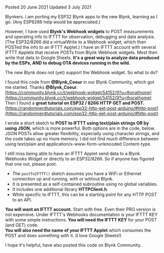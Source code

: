 Posted 20 June 2021
Updated 3 July 2021

Blynkers. I am porting my ESP32 Blynk apps to the new Blynk, learning as I go. (Any ESP8266 help would be appreciated.)

However, I have used **Blynk's Webhook widgets** to POST measurements and operating info to IFTTT for observation, debugging and data analysis.  (The ESP32/8266 did a virtualWrite to a Webhook widget, which then POSTed the info to an IFTTT Applet.) I have an IFTTT account with several IFTTT Applets that receive POSTs from Blynk Webhook widgets. Most then write that data to Google Sheets. **It's a great way to analyze data produced by the ESPs, AND to debug OTA devices running in the wild.**  

The new Blynk does not (yet) support the Webhook widget. 
So what to do? 

I found this code from **@Blynk_Coeur** in our Blynk Community, which got me started. Thanks **@Blynk_Coeur**. 
[https://community.blynk.cc/t/webhook-widget/54152/9?u=thorathome](https://community.blynk.cc/t/webhook-widget/54152/9?u=thorathome)
Then I found a **great tutorial on ESP32 / 8266 HTTP GET and POST.** 
[https://randomnerdtutorials.com/esp32-http-get-post-arduino/#http-post](https://randomnerdtutorials.com/esp32-http-get-post-arduino/#http-post)

I wrote a short sketch to **POST to IFTTT using text/plain strings OR by using JSON**, which is more powerful. Both options are in the code, below. JSON POSTs allow greater flexibility, especially using character strings, and the code takes up no more memory. I did not find much difference between using text/plain and application/x-www-form-urlencoded Content-type.

I still miss being able to have an IFTTT Applet send data to a Blynk Webhooks Widget or directly to an ESP32/8266. So if anyone has figured that one out, please post. 

* The `postToIFTTT()` sketch assumes you have a WiFi or Ethernet connection up and running, with or without Blynk.
* It is presented as a self-contained subroutine using no global variables. 
* It includes one additional library **HTTPClient.h**. 
* While specific to IFTTT, this can be a starting point for any HTTP POST to an API.  

**You will want an IFTTT account.** Start with free. Even their PRO version is not expensive. 
Under IFTTT's Webhooks documentation is your IFTTT KEY with some simple instructions. 
**You will need the IFTTT KEY** for your POST (and GET) code.  
**You will also need the name of your IFTTT Applet** which consumes the POST and does something with it. (I love Google Sheets!)

I hope it's helpful, have also posted this code on Blynk Community. 
